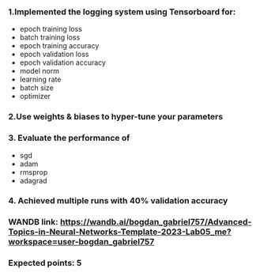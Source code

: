 ### 1.Implemented the logging system using Tensorboard for:
 - epoch training loss
 - batch training loss
 - epoch training accuracy
 - epoch validation loss
 - epoch validation accuracy
 - model norm
 - learning rate
 - batch size
 - optimizer
   
 ###  2.Use weights & biases to hyper-tune your parameters
 
 ### 3. Evaluate the performance of 
  - sgd
  - adam
  - rmsprop
  - adagrad
  
 ### 4. Achieved multiple runs with 40% validation accuracy

 ### WANDB link: https://wandb.ai/bogdan_gabriel757/Advanced-Topics-in-Neural-Networks-Template-2023-Lab05_me?workspace=user-bogdan_gabriel757
 
 ### Expected points: 5
